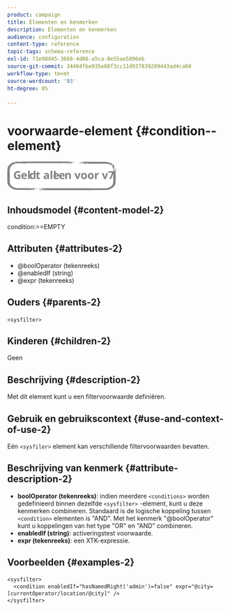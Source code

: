 ```yaml
---
product: campaign
title: Elementen en kenmerken
description: Elementen en kenmerken
audience: configuration
content-type: reference
topic-tags: schema-reference
exl-id: 71e98d45-3660-4d86-a5ca-8e55ae5896eb
source-git-commit: 34404fbe935e68f3cc11d937839209443ad4ca60
workflow-type: tm+mt
source-wordcount: '93'
ht-degree: 8%

---
```


# voorwaarde-element {#condition--element}

![](../../../assets/v7-only.svg)

## Inhoudsmodel {#content-model-2}

condition:==EMPTY

## Attributen {#attributes-2}

* @boolOperator (tekenreeks)
* @enabledIf (string)
* @expr (tekenreeks)

## Ouders {#parents-2}

`<sysfilter>`

## Kinderen {#children-2}

Geen

## Beschrijving {#description-2}

Met dit element kunt u een filtervoorwaarde definiëren.

## Gebruik en gebruikscontext {#use-and-context-of-use-2}

Eén `<sysfiler>`  element kan verschillende filtervoorwaarden bevatten.

## Beschrijving van kenmerk {#attribute-description-2}

* **boolOperator (tekenreeks)**: indien meerdere `<conditions>` worden gedefinieerd binnen dezelfde  `<sysfilter>` -element, kunt u deze kenmerken combineren. Standaard is de logische koppeling tussen `<condition>` elementen is &quot;AND&quot;. Met het kenmerk &quot;@boolOperator&quot; kunt u koppelingen van het type &quot;OR&quot; en &quot;AND&quot; combineren.
* **enabledIf (string)**: activeringstest voorwaarde.
* **expr (tekenreeks)**: een XTK-expressie.

## Voorbeelden {#examples-2}

```
<sysfilter>
  <condition enabledIf="hasNamedRight('admin')=false" expr="@city=[currentOperator/location/@city]" />
</sysfilter>
```
